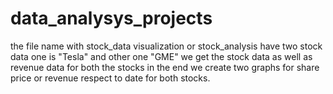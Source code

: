 # data_analysys_projects

the file name with stock_data visualization or stock_analysis have two stock data one is "Tesla" and other one "GME"
we get the stock data as well as revenue data for both the stocks
in the end we create two graphs for share price or revenue respect to date for both stocks.
